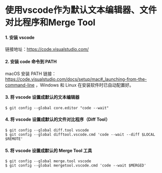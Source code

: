 # 使用vscode作为默认文本编辑器、文件对比程序和Merge Tool

#### 1. 安装 vscode

链接地址：https://code.visualstudio.com/

#### 2. 安装 code 命令到 PATH

macOS 安装 PATH 链接：https://code.visualstudio.com/docs/setup/mac#_launching-from-the-command-line ，Windows 和 Linux 在安装软件时已自动配置好。

#### 3. 将 vscode 设置成默认的文本编辑器

```
$ git config --global core.editor "code --wait"
```

#### 4. 将 vscode 设置成默认的文件对比程序（Diff Tool）

```
$ git config --global diff.tool vscode
$ git config --global difftool.vscode.cmd 'code --wait --diff $LOCAL $REMOTE'
```

#### 5. 将 vscode 设置成默认的 Merge Tool 工具

```
$ git config --global merge.tool vscode
$ git config --global mergetool.vscode.cmd 'code --wait $MERGED'
```
